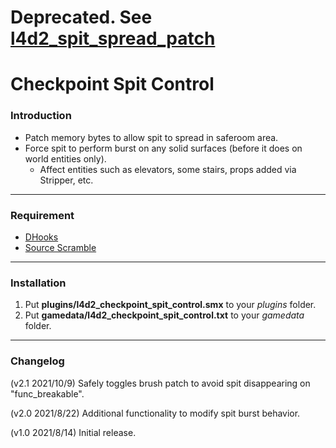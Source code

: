 # Deprecated. See [l4d2_spit_spread_patch](https://github.com/Target5150/MoYu_Server_Stupid_Plugins/tree/master/The%20Last%20Stand/l4d2_spit_spread_patch)

# Checkpoint Spit Control

### Introduction
- Patch memory bytes to allow spit to spread in saferoom area.
- Force spit to perform burst on any solid surfaces (before it does on world entities only).
  - Affect entities such as elevators, some stairs, props added via Stripper, etc.

<hr>

### Requirement
- [DHooks](https://forums.alliedmods.net/showpost.php?p=2588686&postcount=589)
- [Source Scramble](https://forums.alliedmods.net/showthread.php?t=317175)

<hr>

### Installation
1. Put **plugins/l4d2_checkpoint_spit_control.smx** to your _plugins_ folder.
2. Put **gamedata/l4d2_checkpoint_spit_control.txt** to your _gamedata_ folder.

<hr>

### Changelog
(v2.1 2021/10/9) Safely toggles brush patch to avoid spit disappearing on "func_breakable".

(v2.0 2021/8/22) Additional functionality to modify spit burst behavior.

(v1.0 2021/8/14) Initial release.
